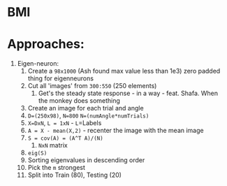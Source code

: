 # BMI

# Approaches:
1. Eigen-neuron:
	1. Create a `98x1000` (Ash found max value less than 1e3) zero padded thing for eigenneurons
	2. Cut all 'images' from `300:550` (250 elements)
		1. Get's the steady state response - in a way - feat. Shafa. When the monkey does something
	3. Create an image for each trial and angle
	4. `D=(250x98)`, `N=800` `N=(numAngle*numTrials)`
	5. `X=DxN`,	`L = 1xN` - `L`=Labels
	6. `A = X - mean(X,2)` - recenter the image with the mean image
	7. `S = cov(A) = (A^T A)/(N)`
		1. `NxN` matrix
	8. `eig(S)`
	9. Sorting eigenvalues in descending order
	10. Pick the `m` strongest 
	11. Split into Train (80), Testing (20)



